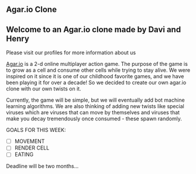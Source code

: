 ## Agar.io Clone

## Welcome to an Agar.io clone made by Davi and Henry

Please visit our profiles for more information about us

[Agar.io](https://agar.io) is a 2-d online multiplayer action game. The purpose of the game is to grow as a cell and consume other cells while trying to stay alive. We were inspired on it since it is one of our childhood favorite games, and we have been playing it for over a decade! So we decided to create our own agar.io clone with our own twists on it.

Currently, the game will be simple, but we will eventually add bot machine learning algorithms. We are also thinking of adding new twists like
special viruses which are viruses that can move by themselves and viruses that make you decay tremendously once consumed - these spawn randomly. 

GOALS FOR THIS WEEK:

- [ ] MOVEMENT
- [ ] RENDER CELL
- [ ] EATING

Deadline will be two months...
